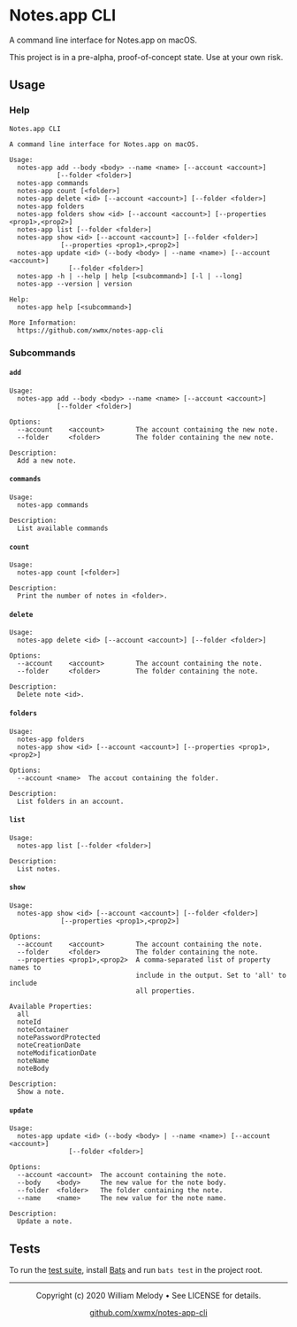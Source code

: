 # Notes.app CLI

A command line interface for Notes.app on macOS.

This project is in a pre-alpha, proof-of-concept state. Use at your own risk.

## Usage

### Help

```text
Notes.app CLI

A command line interface for Notes.app on macOS.

Usage:
  notes-app add --body <body> --name <name> [--account <account>]
            [--folder <folder>]
  notes-app commands
  notes-app count [<folder>]
  notes-app delete <id> [--account <account>] [--folder <folder>]
  notes-app folders
  notes-app folders show <id> [--account <account>] [--properties <prop1>,<prop2>]
  notes-app list [--folder <folder>]
  notes-app show <id> [--account <account>] [--folder <folder>]
             [--properties <prop1>,<prop2>]
  notes-app update <id> (--body <body> | --name <name>) [--account <account>]
               [--folder <folder>]
  notes-app -h | --help | help [<subcommand>] [-l | --long]
  notes-app --version | version

Help:
  notes-app help [<subcommand>]

More Information:
  https://github.com/xwmx/notes-app-cli
```

### Subcommands

#### `add`

```text
Usage:
  notes-app add --body <body> --name <name> [--account <account>]
            [--folder <folder>]

Options:
  --account    <account>        The account containing the new note.
  --folder     <folder>         The folder containing the new note.

Description:
  Add a new note.
```

#### `commands`

```text
Usage:
  notes-app commands

Description:
  List available commands
```

#### `count`

```text
Usage:
  notes-app count [<folder>]

Description:
  Print the number of notes in <folder>.
```

#### `delete`

```text
Usage:
  notes-app delete <id> [--account <account>] [--folder <folder>]

Options:
  --account    <account>        The account containing the note.
  --folder     <folder>         The folder containing the note.

Description:
  Delete note <id>.
```

#### `folders`

```text
Usage:
  notes-app folders
  notes-app show <id> [--account <account>] [--properties <prop1>,<prop2>]

Options:
  --account <name>  The accout containing the folder.

Description:
  List folders in an account.
```

#### `list`

```text
Usage:
  notes-app list [--folder <folder>]

Description:
  List notes.
```

#### `show`

```text
Usage:
  notes-app show <id> [--account <account>] [--folder <folder>]
             [--properties <prop1>,<prop2>]

Options:
  --account    <account>        The account containing the note.
  --folder     <folder>         The folder containing the note.
  --properties <prop1>,<prop2>  A comma-separated list of property names to
                                include in the output. Set to 'all' to include
                                all properties.

Available Properties:
  all
  noteId
  noteContainer
  notePasswordProtected
  noteCreationDate
  noteModificationDate
  noteName
  noteBody

Description:
  Show a note.
```

#### `update`

```text
Usage:
  notes-app update <id> (--body <body> | --name <name>) [--account <account>]
               [--folder <folder>]

Options:
  --account <account>  The account containing the note.
  --body    <body>     The new value for the note body.
  --folder  <folder>   The folder containing the note.
  --name    <name>     The new value for the note name.

Description:
  Update a note.
```

## Tests

To run the [test suite](test), install
[Bats](https://github.com/bats-core/bats-core) and run `bats test` in the project
root.

---
<p align="center">
  Copyright (c) 2020 William Melody • See LICENSE for details.
</p>

<p align="center">
  <a href="https://github.com/xwmx/notes-app-cli">github.com/xwmx/notes-app-cli</a>
</p>

